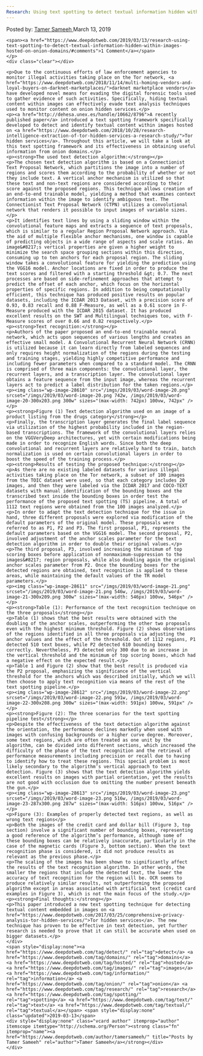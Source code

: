 ```yaml
---
Research: Using text spotting to detect textual information hidden within images hosted on onion domains
---
```

<article class="post-listing post-28607 post type-post status-publish format-standard has-post-thumbnail hentry  tag-detect tag-domains tag-hosted tag-images tag-information tag-onion tag-research tag-spotting tag-text tag-textual">
    <div class="post-inner">
        <span>Posted by: <a href="https://www.deepdotweb.com/author/tamersameeh/" title="">Tamer Sameeh </a></span>
    <span>March 13, 2019</span>
    
    <span><a href="https://www.deepdotweb.com/2019/03/13/research-using-text-spotting-to-detect-textual-information-hidden-within-images-hosted-on-onion-domains/#comments">1 Comment</a></span>
    </p>
    <div class="clear"></div>
    
    <p>Due to the continuous efforts of law enforcement agencies to monitor illegal activities taking place on the Tor network, <a href="https://www.deepdotweb.com/2018/11/14/multi-homing-vendors-and-loyal-buyers-on-darknet-marketplaces/">darknet marketplace vendors</a> have developed novel means for evading the digital forensic tools used to gather evidence of such activities. Specifically, hiding textual content within images can effectively evade text analysis techniques used to monitor content on onion hidden services.</p>
    <p><a href="http://dehesa.unex.es/handle/10662/8796">A recently published paper</a> introduced a text spotting framework specifically developed to detect and identify textual content within images hosted on <a href="https://www.deepdotweb.com/2018/10/28/research-intelligence-extraction-of-tor-hidden-services-a-research-study/">Tor hidden services</a>. Throughout this article, we will take a look at this text spotting framework and its effectiveness in obtaining useful information from onion domains.</p>
    <p><strong>The used text detection algorithm:</strong></p>
    <p>The chosen text detection algorithm is based on a Connectionist Text Proposal Network, which partitions the image into a number of regions and scores them according to the probability of whether or not they include text. A vertical anchor mechanism is utilized so that these text and non-text regions are considered according to their score against the proposed regions. This technique allows creation of an end-to-end trainable model, yielding a method that examines context information within the image to identify ambiguous text. The Connectionist Text Proposal Network (CTPN) utilizes a convolutional network that renders it possible to input images of variable sizes.</p>
    <p>It identifies text lines by using a sliding window within the convolutional feature maps and extracts a sequence of text proposals, which is similar to a regular Region Proposal Network approach. Via the aid of multiple flexible anchor mechanisms, one window is capable of predicting objects in a wide range of aspects and scale ratios. An image&#8217;s vertical properties are given a higher weight to minimize the search space grouping sections within this direction, consuming up to ten anchors for each proposal region. The sliding window takes a convolutional feature for yielding the prediction using the VGG16 model. Anchor locations are fixed in order to produce the text scores and filtered with a starting threshold &gt; 0.7. The next processes are based on side-refinement approaches that attempt to predict the offset of each anchor, which focus on the horizontal properties of specific regions. In addition to being computationally efficient, this technique has produced positive results on popular datasets, including the ICDAR 2013 Dataset, with a precision score of 0.93, 0.83 recall and 0.88 F-Measure, as well as a 0.61 score in F-Measure produced with the ICDAR 2015 dataset. It has produced excellent results on the SWT and Multilingual techniques too, with F-Measure scores of over 0.66 and 0.82 respectively.</p>
    <p><strong>Text recognition:</strong></p>
    <p>Authors of the paper proposed an end-to-end trainable neural network, which acts upon sequences of various lengths and creates an effective small model. A Convolutional Recurrent Neural Network (CRNN) is utilized because it can learn directly from labeled sequences and only requires height normalization of the regions during the testing and training stages, yielding highly competitive performance and including fewer parameters when compared to a standard model. The CRNN is comprised of three main components: the convolutional layer, the recurrent layers, and a transcription layer. The convolutional layer obtains a feature sequence from the input image, whereas the recurrent layers act to predict a label distribution for the taken regions.</p>
    <p><img class="wp-image-28610" src="/imgs/2019/03/word-image-20.png" srcset="/imgs/2019/03/word-image-20.png 742w, /imgs/2019/03/word-image-20-300x203.png 300w" sizes="(max-width: 742px) 100vw, 742px" /></p>
    <p><strong>Figure (1) Text detection algorithm used on an image of a product listing from the drugs category</strong></p>
    <p>Finally, the transcription layer generates the final label sequence via utilization of the highest probability included in the region-based transcriptions. The framework of the convolutional layers relies on the VGGVeryDeep architectures, yet with certain modifications being made in order to recognize English words. Since both the deep convolutional and recurrent layers are relatively hard to train, batch normalization is used on certain convolutional layers in order to boost the speed of the training process.</p>
    <p><strong>Results of testing the proposed technique:</strong></p>
    <p>As there are no existing labeled datasets for various illegal activities taking place on the Tor network, a subset of 100 images from the TOIC dataset were used, so that each category includes 20 images, and then they were labeled via the ICDAR 2017 and COCO-TEXT datasets with manual identification of the bounding boxes and the transcribed text inside the bounding boxes in order test the performance of the proposed text spotting (TS) pipeline. A total of 1112 text regions were obtained from the 100 images analyzed.</p>
    <p>In order to adapt the text detection technique for the issue in hand, three different proposals were explored via modification of the default parameters of the original model. These proposals were referred to as P1, P2 and P3. The first proposal, P1, represents the default parameters based on the VGG16 model. The second proposal, P2, involved adjustment of the anchor scales parameter for the text detection algorithm in order to double their original values.</p>
    <p>The third proposal, P3, involved increasing the minimum of top scoring boxes before application of nonmaximum-suppression to the images&#8217; region proposals, while also doubling again the original anchor scales parameter from P2. Once the bounding boxes for the detected regions are obtained, text recognition is applied to these areas, while maintaining the default values of the TR model parameters.</p>
    <p><img class="wp-image-28611" src="/imgs/2019/03/word-image-21.png" srcset="/imgs/2019/03/word-image-21.png 546w, /imgs/2019/03/word-image-21-300x209.png 300w" sizes="(max-width: 546px) 100vw, 546px" /></p>
    <p><strong>Table (1): Performance of the text recognition technique on the three proposals</strong></p>
    <p>Table (1) shows that the best results were obtained with the doubling of the anchor scales, outperforming the other two proposals even with the highest minimum threshold. Figure (2) shows observations of the regions identified in all three proposals via adjusting the anchor values and the effect of the threshold. Out of 1112 regions, P1 detected 510 text boxes, while P2 detected 610 bounding boxes correctly. Nevertheless, P3 detected only 300 due to an increase in the vertical threshold and the minimum of top scoring boxes, which had a negative effect on the expected result.</p>
    <p>Table 1 and Figure (2) show that the best result is produced via the P2 proposal, emphasizing the significance of the vertical threshold for the anchors which was described initially, which we will then choose to apply text recognition via means of the rest of the text spotting pipeline.</p>
    <p><img class="wp-image-28612" src="/imgs/2019/03/word-image-22.png" srcset="/imgs/2019/03/word-image-22.png 591w, /imgs/2019/03/word-image-22-300x208.png 300w" sizes="(max-width: 591px) 100vw, 591px" /></p>
    <p><strong>Figure (2): The three scenarios for the text spotting pipeline test</strong></p>
    <p>Despite the effectiveness of the text detection algorithm against the orientation, the performance declines markedly when used with images with confusing backgrounds or a higher curve degree. Moreover, some text regions, which are often treated as one unit by the algorithm, can be divided into different sections, which increased the difficulty of the phase of the text recognition and the retrieval of performance measurements including precision or recall due to having to identify how to treat these regions. This special problem is most likely secondary to the algorithm’s vertical approach to text detection. Figure (3) shows that the text detection algorithm yields excellent results on images with partial orientation, yet the results are not good with occlusion due to omitting the number present beneath the gun.</p>
    <p><img class="wp-image-28613" src="/imgs/2019/03/word-image-23.png" srcset="/imgs/2019/03/word-image-23.png 516w, /imgs/2019/03/word-image-23-287x300.png 287w" sizes="(max-width: 516px) 100vw, 516px" /></p>
    <p>Figure (3): Examples of properly detected text regions, as well as wrong text regions</p>
    <p>Both the images of the credit card and dollar bill (Figure 3, top section) involve a significant number of bounding boxes, representing a good reference of the algorithm’s performance, although some of these bounding boxes can be relatively inaccurate, particularly in the case of the magnetic cards (Figure 3, bottom section). When the text recognition phase is considered, it did not produce results as relevant as the previous phase.</p>
    <p>The scaling of the images has been shown to significantly affect the results of the text recognition algorithm. In other words, the smaller the regions that include the detected text, the lower the accuracy of text recognition for the region will be. OCR seems to produce relatively similar results, not outperforming the proposed algorithm except in areas associated with artificial text (credit card examples in Figure 3), which is not the main focus of the study.</p>
    <p><strong>Final thoughts:</strong></p>
    <p>This paper introduced a new text spotting technique for detecting textual content embedded in images on <a href="https://www.deepdotweb.com/2017/03/25/comprehensive-privacy-analysis-tor-hidden-services/">Tor hidden services</a>. The new technique has proven to be effective in text detection, yet further research is needed to prove that it can still be accurate when used on bigger datasets.</p>
    </div>
    <span style="display:none"><a href="https://www.deepdotweb.com/tag/detect/" rel="tag">detect</a> <a href="https://www.deepdotweb.com/tag/domains/" rel="tag">domains</a>  <a href="https://www.deepdotweb.com/tag/hosted/" rel="tag">hosted</a> <a href="https://www.deepdotweb.com/tag/images/" rel="tag">images</a> <a href="https://www.deepdotweb.com/tag/information/" rel="tag">information</a> <a href="https://www.deepdotweb.com/tag/onion/" rel="tag">onion</a> <a href="https://www.deepdotweb.com/tag/research/" rel="tag">research</a> <a href="https://www.deepdotweb.com/tag/spotting/" rel="tag">spotting</a> <a href="https://www.deepdotweb.com/tag/text/" rel="tag">text</a> <a href="https://www.deepdotweb.com/tag/textual/" rel="tag">textual</a></span> <span style="display:none" class="updated">2019-03-13</span>
    <div style="display:none" class="vcard author" itemprop="author" itemscope itemtype="http://schema.org/Person"><strong class="fn" itemprop="name"><a href="https://www.deepdotweb.com/author/tamersameeh/" title="Posts by Tamer Sameeh" rel="author">Tamer Sameeh</a></strong></div>
    </div>
</article>

